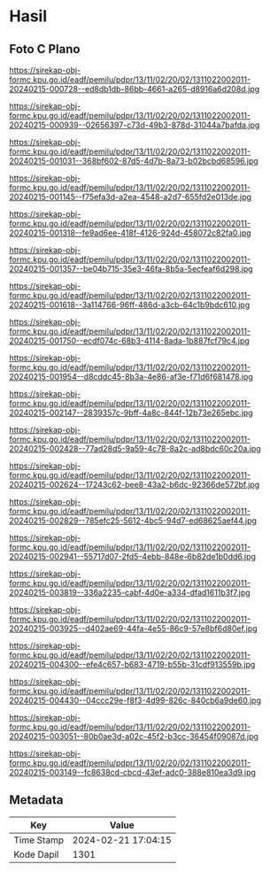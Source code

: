 # Hasil

## Foto C Plano

https://sirekap-obj-formc.kpu.go.id/eadf/pemilu/pdpr/13/11/02/20/02/1311022002011-20240215-000728--ed8db1db-86bb-4661-a265-d8916a6d208d.jpg

https://sirekap-obj-formc.kpu.go.id/eadf/pemilu/pdpr/13/11/02/20/02/1311022002011-20240215-000939--02656397-c73d-49b3-878d-31044a7bafda.jpg

https://sirekap-obj-formc.kpu.go.id/eadf/pemilu/pdpr/13/11/02/20/02/1311022002011-20240215-001031--368bf602-87d5-4d7b-8a73-b02bcbd68596.jpg

https://sirekap-obj-formc.kpu.go.id/eadf/pemilu/pdpr/13/11/02/20/02/1311022002011-20240215-001145--f75efa3d-a2ea-4548-a2d7-655fd2e013de.jpg

https://sirekap-obj-formc.kpu.go.id/eadf/pemilu/pdpr/13/11/02/20/02/1311022002011-20240215-001318--fe9ad6ee-418f-4126-924d-458072c82fa0.jpg

https://sirekap-obj-formc.kpu.go.id/eadf/pemilu/pdpr/13/11/02/20/02/1311022002011-20240215-001357--be04b715-35e3-46fa-8b5a-5ecfeaf6d298.jpg

https://sirekap-obj-formc.kpu.go.id/eadf/pemilu/pdpr/13/11/02/20/02/1311022002011-20240215-001618--3a114766-96ff-486d-a3cb-64c1b9bdc610.jpg

https://sirekap-obj-formc.kpu.go.id/eadf/pemilu/pdpr/13/11/02/20/02/1311022002011-20240215-001750--ecdf074c-68b3-4114-8ada-1b887fcf79c4.jpg

https://sirekap-obj-formc.kpu.go.id/eadf/pemilu/pdpr/13/11/02/20/02/1311022002011-20240215-001954--d8cddc45-8b3a-4e86-af3e-f71d6f681478.jpg

https://sirekap-obj-formc.kpu.go.id/eadf/pemilu/pdpr/13/11/02/20/02/1311022002011-20240215-002147--2839357c-9bff-4a8c-844f-12b73e265ebc.jpg

https://sirekap-obj-formc.kpu.go.id/eadf/pemilu/pdpr/13/11/02/20/02/1311022002011-20240215-002428--77ad28d5-9a59-4c78-8a2c-ad8bdc60c20a.jpg

https://sirekap-obj-formc.kpu.go.id/eadf/pemilu/pdpr/13/11/02/20/02/1311022002011-20240215-002624--17243c62-bee8-43a2-b6dc-92366de572bf.jpg

https://sirekap-obj-formc.kpu.go.id/eadf/pemilu/pdpr/13/11/02/20/02/1311022002011-20240215-002829--785efc25-5612-4bc5-94d7-ed68625aef44.jpg

https://sirekap-obj-formc.kpu.go.id/eadf/pemilu/pdpr/13/11/02/20/02/1311022002011-20240215-002941--55717d07-2fd5-4ebb-848e-6b82de1b0dd6.jpg

https://sirekap-obj-formc.kpu.go.id/eadf/pemilu/pdpr/13/11/02/20/02/1311022002011-20240215-003819--336a2235-cabf-4d0e-a334-dfad1611b3f7.jpg

https://sirekap-obj-formc.kpu.go.id/eadf/pemilu/pdpr/13/11/02/20/02/1311022002011-20240215-003925--d402ae69-44fa-4e55-86c9-57e8bf6d80ef.jpg

https://sirekap-obj-formc.kpu.go.id/eadf/pemilu/pdpr/13/11/02/20/02/1311022002011-20240215-004300--efe4c657-b683-4719-b55b-31cdf913559b.jpg

https://sirekap-obj-formc.kpu.go.id/eadf/pemilu/pdpr/13/11/02/20/02/1311022002011-20240215-004430--04ccc29e-f8f3-4d99-826c-840cb6a9de60.jpg

https://sirekap-obj-formc.kpu.go.id/eadf/pemilu/pdpr/13/11/02/20/02/1311022002011-20240215-003051--80b0ae3d-a02c-45f2-b3cc-36454f09087d.jpg

https://sirekap-obj-formc.kpu.go.id/eadf/pemilu/pdpr/13/11/02/20/02/1311022002011-20240215-003149--fc8638cd-cbcd-43ef-adc0-388e810ea3d9.jpg


## Metadata

| Key        | Value               |
| ---------- | ------------------- |
| Time Stamp | 2024-02-21 17:04:15 |
| Kode Dapil | 1301                |



